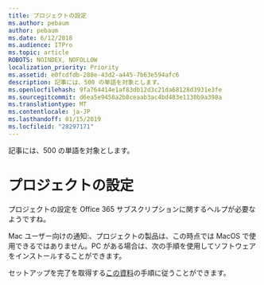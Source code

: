 ```yaml
---
title: プロジェクトの設定
ms.author: pebaum
author: pebaum
ms.date: 6/12/2018
ms.audience: ITPro
ms.topic: article
ROBOTS: NOINDEX, NOFOLLOW
localization_priority: Priority
ms.assetid: e0fcdfdb-288e-43d2-a445-7b63e594afc6
description: 記事には、500 の単語を対象とします。
ms.openlocfilehash: 9fa764414e1af83db12d3c21da68128d3931e3fe
ms.sourcegitcommit: d6ea5e9458a2b8ceaab3ac4bd483e1130b9a398a
ms.translationtype: MT
ms.contentlocale: ja-JP
ms.lasthandoff: 01/15/2019
ms.locfileid: "28297171"
---
```

記事には、500 の単語を対象とします。
  
# <a name="setting-up-project"></a>プロジェクトの設定

プロジェクトの設定を Office 365 サブスクリプションに関するヘルプが必要なようですね。
  
Mac ユーザー向けの通知:、プロジェクトの製品は、この時点では MacOS で使用できるではありません。PC がある場合は、次の手順を使用してソフトウェアをインストールすることができます。
  
セットアップを完了を取得する[この資料](https://support.office.com/article/https://support.office.com/article/7059249b-d9fe-4d61-ab96-5c5bf435f281.aspx)の手順に従うことができます。
  


